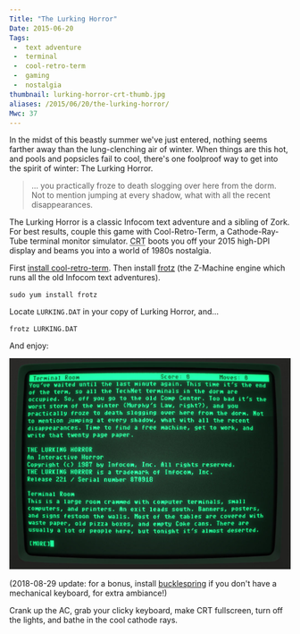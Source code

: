 ```yaml
---
Title: "The Lurking Horror"
Date: 2015-06-20
Tags:
 -  text adventure
 -  terminal
 -  cool-retro-term
 -  gaming
 -  nostalgia
thumbnail: lurking-horror-crt-thumb.jpg
aliases: /2015/06/20/the-lurking-horror/
Mwc: 37
---
```


In the midst of this beastly summer we've just entered, nothing seems farther
away than the lung-clenching air of winter. When things are this hot, and
pools and popsicles fail to cool, there's one foolproof way to get into the
spirit of winter: The Lurking Horror.

> ... you practically froze to death slogging over here from the dorm. Not to
> mention jumping at every shadow, what with all the recent disappearances.

The Lurking Horror is a classic Infocom text adventure and a sibling of Zork.
For best results, couple this game with Cool-Retro-Term, a Cathode-Ray-Tube
terminal monitor simulator. <abbr title="Cool-Retro-Term">CRT</abbr> boots you
off your 2015 high-DPI display and beams you into a world of 1980s nostalgia.

First [install cool-retro-term][install]. Then install [frotz][frotz] (the
Z-Machine engine which runs all the old Infocom text adventures).

    sudo yum install frotz

Locate `LURKING.DAT` in your copy of Lurking Horror, and...

    frotz LURKING.DAT

And enjoy:

![The Lurking Horror running in Cool-Retro-Term](lurking-horror-crt.jpg)

(2018-08-29 update: for a bonus, install [bucklespring][bs] if you don't have a mechanical keyboard, for extra ambiance!)

Crank up the AC, grab your clicky keyboard, make CRT fullscreen, turn off the
lights, and bathe in the cool cathode rays.

[gh-issue]: https://github.com/Swordfish90/cool-retro-term/issues/208
[install]: https://github.com/Swordfish90/cool-retro-term#get-cool-retro-term
[lhwiki]: https://en.wikipedia.org/wiki/The_Lurking_Horror
[frotz]: https://github.com/DavidGriffith/frotz
[bs]: https://github.com/zevv/bucklespring
